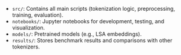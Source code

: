 - `src/`: Contains all main scripts (tokenization logic, preprocessing, training, evaluation).
- `notebooks/`: Jupyter notebooks for development, testing, and visualization.
- `models/`: Pretrained models (e.g., LSA embeddings).
- `results/`: Stores benchmark results and comparisons with other tokenizers.
